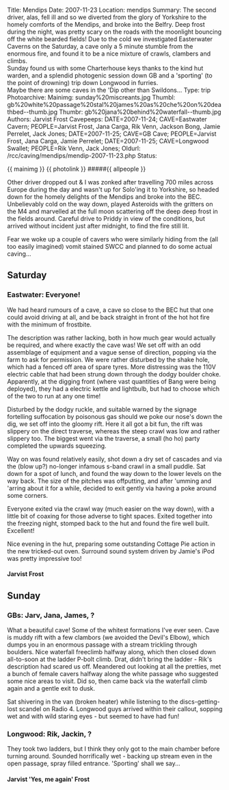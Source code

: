 Title: Mendips
Date: 2007-11-23
Location: mendips
Summary: The second driver, alas, fell ill and so we diverted from the glory of Yorkshire to the homely comforts of the Mendips, and broke into the Belfry. Deep frost during the night, was pretty scary on the roads with the moonlight bouncing off the white bearded fields! Due to the cold we investigated Easterwater Caverns on the Saturday, a cave only a 5 minute stumble from the enormous fire, and found it to be a nice mixture of crawls, clambers and climbs. <br>Sunday found us with some Charterhouse keys thanks to the kind hut warden, and a splendid photogenic session down GB and a 'sporting' (to the point of drowning) trip down Longwood in furries. <br>Maybe there are some caves in the 'Dip other than Swildons...
Type: trip
Photoarchive:
Mainimg: sunday%20miscreants.jpg
Thumbl: gb%20white%20passage%20stal%20james%20as%20che%20on%20deathbed--thumb.jpg
Thumbr: gb%20jana%20behind%20waterfall--thumb.jpg
Authors: Jarvist Frost
Cavepeeps: DATE=2007-11-24; CAVE=Eastwater Cavern; PEOPLE=Jarvist Frost, Jana Carga, Rik Venn, Jackson Bong, Jamie Perrelet, Jack Jones;
           DATE=2007-11-25; CAVE=GB Cave; PEOPLE=Jarvist Frost, Jana Carga, Jamie Perrelet;
           DATE=2007-11-25; CAVE=Longwood Swallet; PEOPLE=Rik Venn, Jack Jones;
Oldurl: /rcc/caving/mendips/mendip-2007-11-23.php
Status:

{{ mainimg }}
{{ photolink }}
#####{{ allpeople }}

Other driver dropped out &amp; I was zonked after travelling 700 miles across Europe during the day and wasn't up for Solo'ing it to Yorkshire, so headed down for the homely delights of the Mendips and broke into the BEC. Unbelievably cold on the way down, played Asteroids with the gritters on the M4 and marvelled at the full moon scattering off the deep deep frost in the fields around. Careful drive to Priddy in view of the conditions, but arrived without incident just after midnight, to find the fire still lit.

Fear we woke up a couple of cavers who were similarly hiding from the (all too easily imagined) vomit stained SWCC and planned to do some actual caving...

##  Saturday

###  Eastwater: Everyone!

We had heard rumours of a cave, a cave so close to the BEC hut that one could avoid driving at all, and be back straight in front of the hot hot fire with the minimum of frostbite.

The description was rather lacking, both in how much gear would actually be required, and where exactly the cave was! We set off with an odd assemblage of equipment and a vague sense of direction, popping via the farm to ask for permission. We were rather disturbed by the shake hole, which had a fenced off area of spare tyres. More distressing was the 110V electric cable that had been strung down through the dodgy boulder choke. Apparently, at the digging front (where vast quantities of Bang were being deployed), they had a electric kettle and lightbulb, but had to choose which of the two to run at any one time!

Disturbed by the dodgy ruckle, and suitable warned by the signage fortelling suffocation by poisonous gas should we poke our nose's down the dig, we set off into the gloomy rift. Here it all got a bit fun, the rift was slippery on the direct traverse, whereas the steep crawl was low and rather slippery too. The biggest went via the traverse, a small (ho ho) party completed the upwards squeezing.

Way on was found relatively easily, shot down a dry set of cascades and via the (blow up?) no-longer infamous s-band crawl in a small puddle. Sat down for a spot of lunch, and found the way down to the lower levels on the way back. The size of the pitches was offputting, and after 'umming and 'arring about it for a while, decided to exit gently via having a poke around some corners.

Everyone exited via the crawl way (much easier on the way down), with a little bit of coaxing for those adverse to tight spaces. Exited together into the freezing night, stomped back to the hut and found the fire well built. Excellent!

Nice evening in the hut, preparing some outstanding Cottage Pie action in the new tricked-out oven. Surround sound system driven by Jamie's iPod was pretty impressive too!

####  Jarvist Frost

##  Sunday

###  GBs: Jarv, Jana, James, ?

What a beautiful cave! Some of the whitest formations I've ever seen. Cave is muddy rift with a few clambors (we avoided the Devil's Elbow), which dumps you in an enormous passage with a stream trickling through boulders. Nice waterfall freeclimb halfway along, which then closed down all-to-soon at the ladder P-bolt climb. Drat, didn't bring the ladder - Rik's description had scared us off. Meandered out looking at all the pretties, met a bunch of female cavers halfway along the white passage who suggested some nice areas to visit. Did so, then came back via the waterfall climb again and a gentle exit to dusk.

Sat shivering in the van (broken heater) while listening to the discs-getting-lost scandel on Radio 4. Longwood guys arrived within their callout, sopping wet and with wild staring eyes - but seemed to have had fun!

###  Longwood: Rik, Jackin, ?

They took two ladders, but I think they only got to the main chamber before turning around. Sounded horrifically wet - backing up stream even in the open passage, spray filled entrance. 'Sporting' shall we say...

####  Jarvist 'Yes, me again' Frost
